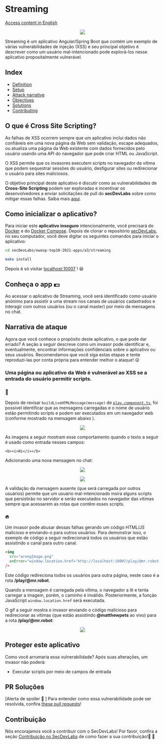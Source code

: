 # Streaming

[Access content in English](README.md)

<p align="center">
    <img src="images/banner.png"/>
</p>

Streaming é um aplicativo Angular/Spring Boot que contém um exemplo de várias vulnerabilidades de injeção (XSS) e seu principal objetivo é descrever como um usuário mal-intencionado pode explorá-los nesse aplicativo propositalmente vulnerável.

## Index

- [Definition](#what-is-cross-site-scripting)
- [Setup](#setup)
- [Attack narrative](#attack-narrative)
- [Objectives](#secure-this-app)
- [Solutions](#pr-solutions)
- [Contributing](#contributing)

## O que é Cross Site Scripting?

As falhas de XSS ocorrem sempre que um aplicativo inclui dados não confiáveis em uma nova página da Web sem validação, escape adequados, ou atualiza uma página da Web existente com dados fornecidos pelo usuário usando uma API do navegador que pode criar HTML ou JavaScript. 

O XSS permite que os invasores executem scripts no navegador da vítima que podem sequestrar sessões do usuário, desfigurar sites ou redirecionar o usuário para sites maliciosos.

O objetivo principal deste aplicativo é discutir como as vulnerabilidades de **Cross-Site Scripting** podem ser exploradas e incentivar os desenvolvedores a enviar solicitações de pull do **secDevLabs** sobre como mitigar essas falhas. Saiba mais <a href="https://owasp.org/www-community/attacks/xss/">aqui</a>.

## Como inicializar o aplicativo?

Para iniciar este **aplicativo inseguro** intencionalmente, você precisará do [Docker][Docker Install] e do [Docker Compose][Docker Compose Install]. Depois de clonar o repositório [secDevLabs](https://github.com/globocom/secDevLabs), no seu computador, você deve digitar os seguintes comandos para iniciar o aplicativo:

```sh
cd secDevLabs/owasp-top10-2021-apps/a3/streaming
```

```sh
make install
```

Depois é só visitar [localhost:10007][app] ! 😆

## Conheça o app 💵

Ao acessar o aplicativo de Streaming, você será identificado como usuário anônimo para assistir a uma stream nos canais de usuários cadastrados e interagir com outros usuários (ou o canal master) por meio de mensagens no chat.

## Narrativa de ataque

Agora que você conhece o propósito deste aplicativo, o que pode dar errado? A seção a seguir descreve como um invasor pode identificar e, eventualmente, encontrar informações confidenciais sobre o aplicativo ou seus usuários. Recomendamos que você siga estas etapas e tente reproduzi-las por conta própria para entender melhor o ataque! 😜

### Uma página ou aplicativo da Web é vulnerável ao XSS  se a entrada do usuário permitir scripts.

### 👀

Depois de revisar `buildLiveHTMLMessage(message)` de [`play.component.ts`](<(https://github.com/globocom/secDevLabs/blob/master/owasp-top10-2021-apps/a3/streaming/app /frontend/src/app/lives/play/play.component.ts#)>), foi possível identificar que as mensagens carregadas e o nome de usuário estão permitindo scripts e podem ser executados em um navegador web (conforme mostrado na mensagem abaixo ).

<p align="center">
    <img src="images/vulnerable-function.png"/>
</p>

As imagens a seguir mostram esse comportamento quando o texto a seguir é usado como entrada nesses campos:

```
<b><i>Hi</i></b>
```

Adicionando uma nova mensagem no chat:

   <p align="center">
     <img src="images/attack-1.png"/>
   </p>

   <p align="center">
     <img src="images/attack-2.png"/>
   </p>

A validação da mensagem ausente (que será carregada por outros usuários) permite que um usuário mal-intencionado insira alguns scripts que persistirão no servidor e serão executados no navegador das vítimas sempre que acessarem as rotas que contêm esses scripts.

### 🔥

Um invasor pode abusar dessas falhas gerando um código HTML/JS malicioso e enviando-o para outros usuários. Para demonstrar isso, o exemplo de código a seguir redirecionará todos os usuários que estão assistindo o canal para outro canal.

```html
<img
  src="wrongImage.png"
  onError="window.location.href='http://localhost:10007/play/@mr.robot'"
/>
```

Este código redireciona todos os usuários para outra página, neste caso é a rota **/play/@mr.robot**.

Quando a mensagem é carregada pela vítima, o navegador a lê e tenta carregar a imagem, porém, o caminho é inválido. Posteriormente, a função JavaScript `window.location.href` será executada.

O gif a seguir mostra o invasor enviando o código malicioso para redirecionar as vítimas (que estão assistindo **@matthewpets** ao vivo) para a rota **/play/@mr.robot**:

<p align="center">
  <img src="images/attack-3.gif"/>
</p>

## Proteger este aplicativo

Como você arrumaria essa vulnerabilidade? Após suas alterações, um invasor não poderá:

- Executar scripts por meio de campos de entrada

## PR Soluções

[Alerta de spoiler 🚨 ] Para entender como essa vulnerabilidade pode ser resolvida, confira [these pull requests](https://github.com/globocom/secDevLabs/pulls?q=is%3Apr+label%3A%22mitigation+solution+%F0%9F%94%92%22+label%3A%22Streaming%22)!

## Contribuição

Nós encorajamos você a contribuir com o SecDevLabs! Por favor, confira a seção [Contribuição no SecDevLabs](../../../docs/CONTRIBUTING.md) de como fazer a sua contribuição!🎉 🎉

[docker install]: https://docs.docker.com/install/
[docker compose install]: https://docs.docker.com/compose/install/
[app]: http://localhost:10007
[secdevlabs]: https://github.com/globocom/secDevLabs
